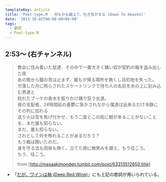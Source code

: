 ```yaml
---
templateKey: article
title: 'Poet-type.M - 何もかも越えて、吐き気がする (Down To Heaven)'
date: '2013-10-02T00:00:00+09:00'
tags:
  - 歌詞
  - Poet-type.M
---
```

## 2:53～ (右チャンネル)

> 教会に住み着いた鼠達、その中で一番大きく醜い奴が契約の箱を盗み出した夜<br>
> あの晩から鐘の音は止まず、誰もが帰る場所を無くし目的地を失った。<br>
> 欠落した月に照らされたスケートリンクで待ち人の名前を氷の上に刻み込む男達と<br>
> 枯れたブーケの香水を振りかけ踊り狂う女達。<br>
> 夜の支配者、24時間前の憂鬱に急かされながら僕達は出来るだけ冷静にその列に加わる<br>
> 送り火は空を焦げ付かせ、もう二度とこの街に朝が来ることがないことを、まだ誰も知らない。<br>
> まだ、誰も知らない。<br>
> されとして何を怖れることがあるだろう？<br>
> もう箱は開いたのだ。<br>
> 身を守る法も雨傘も無く、立てた襟に微笑みを讃え、もう往こう。<br>
> もう、往こう。<br>
>
> from [http://masaakimonden.tumblr.com/post/63313512650:title]

* 「[だが、ワインは赫 (Deep Red Wine)](/articles/2015-10-21-000000)」にも上記の歌詞が用いられている。

